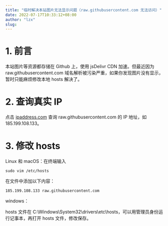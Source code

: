 ```yaml
---
title: "临时解决本站图片无法显示问题（raw.githubusercontent.com 无法访问）"
date: 2022-07-17T10:33:12+08:00
author: "lzx"
slug: 
---
```


# 1. 前言

本站图片等资源都存储在 Github 上，使用 jsDelivr CDN 加速。但最近因为 raw.githubusercontent.com 域名解析被污染严重，如果你发现图片没有显示，暂时只能麻烦修改本地 hosts 解决了。

# 2. 查询真实 IP

点击 [ipaddress.com](https://ipaddress.com/website/raw.githubusercontent.com) 查询 raw.githubusercontent.com 的 IP 地址，如 185.199.108.133。

# 3. 修改 hosts

Linux 和 macOS：在终端输入 
```
sudo vim /etc/hosts
```

在文件中添加以下内容：

```
185.199.108.133 raw.githubusercontent.com
```


windows：

hosts 文件在 C:\Windows\System32\drivers\etc\hosts，可以用管理员身份运行记事本，再打开 hosts 文件，修改保存。
